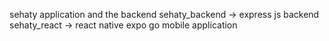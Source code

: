 sehaty application and the backend
sehaty_backend -> express js backend 
sehaty_react -> react native expo go mobile application
